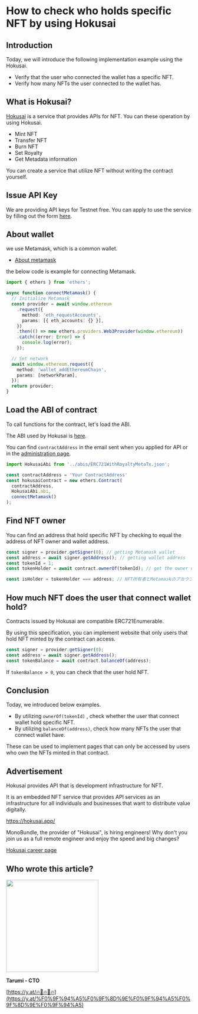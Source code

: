 # How to check who holds specific NFT by using Hokusai

## Introduction

Today, we will introduce the following implementation example using the Hokusai.

- Verify that the user who connected the wallet has a specific NFT.
- Verify how many NFTs the user connected to the wallet has.

## What is Hokusai?

[Hokusai](https://hokusai.app/) is a service that provides APIs for NFT.
You can these operation by using Hokusai.

- Mint NFT
- Transfer NFT
- Burn NFT
- Set Royalty
- Get Metadata information

You can create a service that utilize NFT without writing the contract yourself.

## Issue API Key

We are providing API keys for Testnet free.
You can apply to use the service by filling out the form [here](https://ir9l8pcvcmm.typeform.com/to/xSbuj2WA).

## About wallet

we use Metamask, which is a common wallet.

- [About metamask](https://docs.metamask.io/guide/#why-metamask)

the below code is example for connecting Metamask.

```typescript
import { ethers } from 'ethers';

async function connectMetamask() {
  // Initialize Metamask
  const provider = await window.ethereum
    .request({
      method: 'eth_requestAccounts',
      params: [{ eth_accounts: {} }],
    })
    .then(() => new ethers.providers.Web3Provider(window.ethereum))
    .catch((error: Error) => {
      console.log(error);
    });

  // Set network
  await window.ethereum.request({
    method: 'wallet_addEthereumChain',
    params: [networkParam],
  });
  return provider;
}
```

## Load the ABI of contract

To call functions for the contract, let's load the ABI.

The ABI used by Hokusai is [here](https://github.com/0xhokusai/hokusai-api-client-sample/blob/main/src/abis/ERC721WithRoyaltyMetaTx.json).

You can find `contractAddress` in the email sent when you applied for API or in the [administration page](https://dashboard.hokusai.app).

```Typescript
import HokusaiAbi from '../abis/ERC721WithRoyaltyMetaTx.json';

const contractAddress = 'Your ContractAddress'
const hokusaiContract = new ethers.Contract(
  contractAddress,
  HokusaiAbi.abi,
  connectMetamask()
);
```

## Find NFT owner

You can find an address that hold specific NFT by checking to equal the address of NFT owner and wallet address.

```typescript
const signer = provider.getSigner(0); // getting Metamask wallet
const address = await signer.getAddress(); // getting wallet address
const tokenId = 1;
const tokenHolder = await contract.ownerOf(tokenId); // get the owner of NFT specified by {tokenId}

const isHolder = tokenHolder === address; // NFT所有者とMetamaskのアカウントを比較
```

## How much NFT does the user that connect wallet hold?

Contracts issued by Hokusai are compatible ERC721Enumerable.

By using this specification, you can implement website that only users that hold NFT minted by the contract can access.

```typescript
const signer = provider.getSigner(0);
const address = await signer.getAddress();
const tokenBalance = await contract.balanceOf(address);
```

If `tokenBalance > 0`, you can check that the user hold NFT.

## Conclusion

Today, we introduced below examples.

- By utilizing `ownerOf(tokenId)` , check whether the user that connect wallet hold specific NFT.
- By utilizing `balanceOf(address)`, check how many NFTs the user that connect wallet have.

These can be used to implement pages that can only be accessed by users who own the NFTs minted in that contract.

## Advertisement

Hokusai provides API that is development infrastructure for NFT.

It is an embedded NFT service that provides API services as an infrastructure for all individuals and businesses that want to distribute value digitally.

https://hokusai.app/

MonoBundle, the provider of "Hokusai", is hiring engineers!
Why don't you join us as a full remote engineer and enjoy the speed and big changes?

[Hokusai career page](https://www.notion.so/0xhokusai/Backend-engineer-aabdbbbb48584113854e9e8102f13d6b)

## Who wrote this article?

<img src="https://storage.googleapis.com/zenn-user-upload/e9d420e447090c39b0d22af2.png" width=250>

**Tarumi - CTO**

[https://y.at/🔥🍞🔥🍞🔥](https://y.at/%F0%9F%94%A5%F0%9F%8D%9E%F0%9F%94%A5%F0%9F%8D%9E%F0%9F%94%A5)
